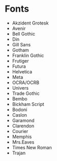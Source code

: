 

# Fonts

* Akzident Grotesk
* Avenir
* Bell Gothic
* Din
* Gill Sans
* Gotham
* Franklin Gothic
* Frutiger
* Futura
* Helvetica
* Meta
* OCRA/OCRB
* Univers
* Trade Gothic
* Bembo
* Bickham Script
* Bodoni
* Caslon
* Garamond
* Clarendon
* Courier
* Memphis
* Mrs.Eaves
* Times New Roman 
* Trajan